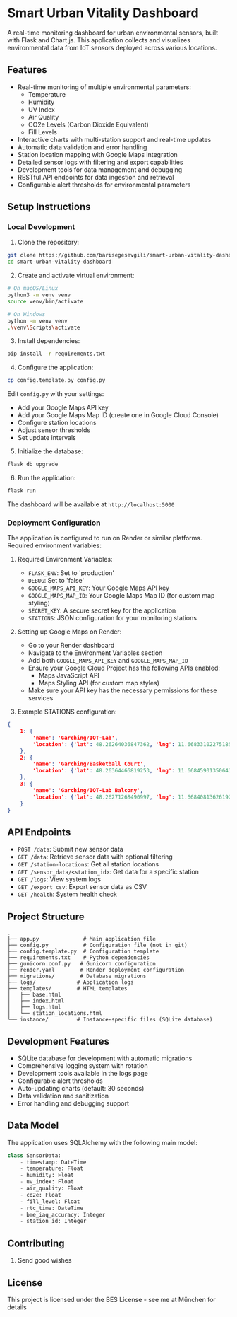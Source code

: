 # Smart Urban Vitality Dashboard

A real-time monitoring dashboard for urban environmental sensors, built with Flask and Chart.js. This application collects and visualizes environmental data from IoT sensors deployed across various locations.

## Features

- Real-time monitoring of multiple environmental parameters:
  - Temperature
  - Humidity
  - UV Index
  - Air Quality
  - CO2e Levels (Carbon Dioxide Equivalent)
  - Fill Levels
- Interactive charts with multi-station support and real-time updates
- Automatic data validation and error handling
- Station location mapping with Google Maps integration
- Detailed sensor logs with filtering and export capabilities
- Development tools for data management and debugging
- RESTful API endpoints for data ingestion and retrieval
- Configurable alert thresholds for environmental parameters

## Setup Instructions

### Local Development

1. Clone the repository:
```bash
git clone https://github.com/barisegesevgili/smart-urban-vitality-dashboard.git
cd smart-urban-vitality-dashboard
```

2. Create and activate virtual environment:
```bash
# On macOS/Linux
python3 -m venv venv
source venv/bin/activate

# On Windows
python -m venv venv
.\venv\Scripts\activate
```

3. Install dependencies:
```bash
pip install -r requirements.txt
```

4. Configure the application:
```bash
cp config.template.py config.py
```
Edit `config.py` with your settings:
- Add your Google Maps API key
- Add your Google Maps Map ID (create one in Google Cloud Console)
- Configure station locations
- Adjust sensor thresholds
- Set update intervals

5. Initialize the database:
```bash
flask db upgrade
```

6. Run the application:
```bash
flask run
```

The dashboard will be available at `http://localhost:5000`

### Deployment Configuration

The application is configured to run on Render or similar platforms. Required environment variables:

1. Required Environment Variables:
   - `FLASK_ENV`: Set to 'production'
   - `DEBUG`: Set to 'false'
   - `GOOGLE_MAPS_API_KEY`: Your Google Maps API key
   - `GOOGLE_MAPS_MAP_ID`: Your Google Maps Map ID (for custom map styling)
   - `SECRET_KEY`: A secure secret key for the application
   - `STATIONS`: JSON configuration for your monitoring stations

2. Setting up Google Maps on Render:
   - Go to your Render dashboard
   - Navigate to the Environment Variables section
   - Add both `GOOGLE_MAPS_API_KEY` and `GOOGLE_MAPS_MAP_ID`
   - Ensure your Google Cloud Project has the following APIs enabled:
     - Maps JavaScript API
     - Maps Styling API (for custom map styles)
   - Make sure your API key has the necessary permissions for these services

3. Example STATIONS configuration:
```json
{
    1: {
        'name': 'Garching/IOT-Lab',
        'location': {'lat': 48.26264036847362, 'lng': 11.668331022751858}
    },
    2: {
        'name': 'Garching/Basketball Court',
        'location': {'lat': 48.26364466819253, 'lng': 11.668459013506432}
    },
    3: {
        'name': 'Garching/IOT-Lab Balcony',
        'location': {'lat': 48.26271268490997, 'lng': 11.66840813626192}
    }
}
```

## API Endpoints

- `POST /data`: Submit new sensor data
- `GET /data`: Retrieve sensor data with optional filtering
- `GET /station-locations`: Get all station locations
- `GET /sensor_data/<station_id>`: Get data for a specific station
- `GET /logs`: View system logs
- `GET /export_csv`: Export sensor data as CSV
- `GET /health`: System health check

## Project Structure

```
.
├── app.py              # Main application file
├── config.py           # Configuration file (not in git)
├── config.template.py  # Configuration template
├── requirements.txt    # Python dependencies
├── gunicorn.conf.py   # Gunicorn configuration
├── render.yaml        # Render deployment configuration
├── migrations/        # Database migrations
├── logs/             # Application logs
├── templates/        # HTML templates
│   ├── base.html
│   ├── index.html
│   ├── logs.html
│   └── station_locations.html
└── instance/         # Instance-specific files (SQLite database)
```

## Development Features

- SQLite database for development with automatic migrations
- Comprehensive logging system with rotation
- Development tools available in the logs page
- Configurable alert thresholds
- Auto-updating charts (default: 30 seconds)
- Data validation and sanitization
- Error handling and debugging support

## Data Model

The application uses SQLAlchemy with the following main model:

```python
class SensorData:
    - timestamp: DateTime
    - temperature: Float
    - humidity: Float
    - uv_index: Float
    - air_quality: Float
    - co2e: Float
    - fill_level: Float
    - rtc_time: DateTime
    - bme_iaq_accuracy: Integer
    - station_id: Integer
```

## Contributing

1. Send good wishes

## License

This project is licensed under the BES License - see me at München for details 